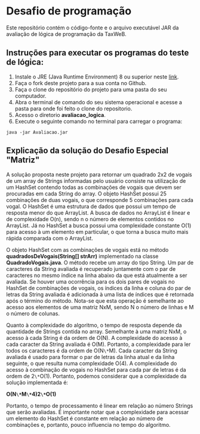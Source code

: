 
# Desafio de programação

Este repositório contém o código-fonte e o arquivo executável JAR da avaliação de lógica de programação da TaxWeB.

## Instruções para executar os programas do teste de lógica:

1. Instale o JRE (Java Runtime Environment) 8 ou superior neste [link](https://www.oracle.com/technetwork/pt/java/javase/downloads/jre8-downloads-2133155.html).
2. Faça o fork deste projeto para a sua conta no Github.
3. Faça o clone do repositório do projeto para uma pasta do seu computador.
4. Abra o terminal de comando do seu sistema operacional e acesse a pasta para onde foi feito o clone do repositorio.
5. Acesso o diretorio **avaliacao_logica**.
6. Execute o seguinte comando no terminal para carregar o programa:
```
java -jar Avaliacao.jar
```

## Explicação da solução do Desafio Especial "Matriz"

A solução proposta neste projeto para retornar um quadrado 2x2 de vogais de um array de Strings informadas pelo usuário consiste na utilização de um HashSet contendo todas as combinações de vogais que devem ser procuradas em cada String do array. O objeto HashSet possui 25 combinações de duas vogais, o que corresponde 5 combinações para cada vogal. O HashSet é uma estrutura de dados que possui um tempo de resposta menor do que ArrayList. A busca de dados no ArrayList é linear e de complexidade O(n), sendo n o número de elementos contidos no ArrayList. Já no HashSet a busca possui uma complexidade constante O(1) para acesso à um elemento em particular, o que torna a busca muito mais rápida comparada com o ArrayList.

O objeto HashSet com as combinações de vogais está no método **quadradosDeVogais(String[] strArr)** implementado na classe **QuadradoVogais.java**. O método recebe um array do tipo String. Um par de caracteres da String avaliada é recuperado juntamente com o par de caracteres no mesmo índice na linha abaixo da que está atualmente a ser avaliada. Se houver uma ocorrência para os dois pares de vogais no HashSet de combinações de vogais, os índices da linha e coluna do par de letras da String avaliada é adicionada à uma lista de índices que é retornada após o término do método. Nota-se que esta operação é semelhante ao acesso aos elementos de uma matriz NxM, sendo N o número de linhas e M o número de colunas.

Quanto à complexidade do algoritmo, o tempo de resposta depende da quantidade de Strings contida no array. Semelhante à uma matriz NxM, o acesso à cada String é da ordem de O(N). A complexidade do acesso à cada caracter da String avaliada é O(M). Portanto, a complexidade para ler todos os caracteres é da ordem de O(N`\*`M). Cada caracter da String avaliada é usado para formar o par de letras da linha atual e da linha seguinte, o que resulta numa complexidade O(4). A complexidade do acesso à combinação de vogais no HashSet para cada par de letras é da ordem de 2`\*`O(1). Portanto, podemos considerar que a complexidade da solução implementada é:

**O(N`\*`M`\*`4)2`\*`O(1)**

Portanto, o tempo de processamento é linear em relação ao número Strings que serão avaliadas. É importante notar que a complexidade para acessar um elemento do HashSet é constante em relação ao número de combinações e, portanto, pouco influencia no tempo do algoritmo.
